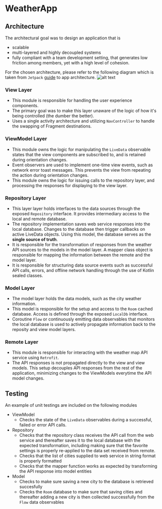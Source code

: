 # WeatherApp
## Architecture
The architectural goal was to design an application that is 
* scalable
* multi-layered and highly decoupled systems
* fully compliant with a team development setting, that generates low friction among members, yet with a high level of cohesion.  

For the chosen architecture, please refer to the following diagram which is taken from `Jetpack` [guide](https://developer.android.com/jetpack/guide) to app architecture.
![alt text](https://developer.android.com/topic/libraries/architecture/images/final-architecture.png)
### View Layer
* This module is responsible for handling the user experience components.
* The primary goal was to make this layer unaware of the logic of how it's being controlled (the dumber the better).
* Uses a single activity architecture and utilizing `NavController`  to handle the swapping of Fragment destinations.
### ViewModel Layer
* This module owns the logic for manipulating the `LiveData` observable states that the view components are subscribed to, and is retained during orientation changes.
* Event observers are used to implement one-time view events, such as network error toast messages. This prevents the view from repeating the action during orientation changes.
* This module owns the logic for issuing calls to the repository layer, and processing the responses for displaying to the view layer.
### Repository Layer
* This layer layer holds interfaces to the data sources through the exposed `Repository` interface. It provides intermediary access to the local and remote database. 
* The repository implementation saves web service responses into the local database. Changes to the database then trigger callbacks on active LiveData objects. Using this model, the database serves as the **single source of truth**.
* It is responsible for the transformation of responses from the weather API sources to the models in the model layer. A mapper class object is responsible for mapping the information between the remote and the model layer. 
* It is responsible for structuring data source events such as successful API calls, errors, and offline network handling through the use of Kotlin sealed classes.
### Model Layer
* The model layer holds the data models, such as the city weather information. 
* This model is responsible for the setup and access to the `Room` cached database. Access is defined through the exposed `LocalDb` interface.
* Coroutine `Flow` or continuously emitting data observables that monitors the local database is used to actively propagate information back to the reposity and view model layers.
### Remote Layer
* This module is responsible for interacting with the weather map API service using `Retrofit`.
* The API responses is not propagated directly to the view and view models. This setup decouples API responses from the rest of the application, minimizing changes to the ViewModels everytime the API model changes.
## Testing
An example of unit testings are included on the following modules
* ViewModel
    * Checks the state of the `LiveData` observables during a successful, failed or error API calls.
* Repository
    * Checks that the repository class receives the API call from the web service and thereafter saves it to the local database with the expected transformation, including making sure that the favorite settings is properly re-applied to the data set received from remote.
    * Checks that the list of cities supplied to web service in string format is properly formatted
    * Checks that the mapper function works as expected by transforming the API response into model entities
* Model
    * Checks to make sure saving a new city to the database is retrieved succesfully
    * Checks the `Room` database to make sure that saving cities and thereafter adding a new city is then collected successfully from the `Flow` data observables

